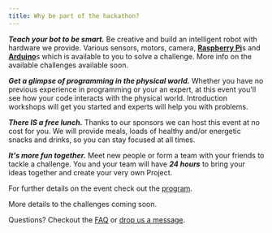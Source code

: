 ```yaml
---
title: Why be part of the hackathon?
---
```

***Teach your bot to be smart.*** Be creative and build an intelligent robot with hardware we provide. Various sensors, motors, camera, [**Raspberry Pi**](https://www.raspberrypi.org/help/what-%20is-a-raspberry-pi/)s and [**Arduino**](https://learn.sparkfun.com/tutorials/what-is-an-arduino/all)s which is available to you to solve a challenge.
More info on the available challenges available soon.

***Get a glimpse of programming in the physical world.*** Whether you have no previous experience in programming or your an expert, at this event you'll see how your code interacts with the physical world. Introduction workshops will get you started and experts will help you with problems.

***There IS a free lunch.*** Thanks to our sponsors we can host this event at no cost for you. We will provide meals, loads of healthy and/or energetic snacks and drinks, so you can stay focused at all times.

***It's more fun together.*** Meet new people or form a team with your friends to tackle a challenge. You and your team will have ***24 hours*** to bring your ideas together and create your very own Project.

For further details on the event check out the [program](/program).

More details to the challenges coming soon.

Questions? Checkout the [FAQ](/faq) or [drop us a message](/contact).


